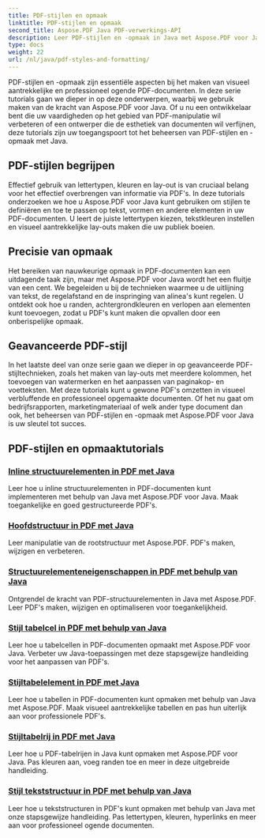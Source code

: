 ```yaml
---
title: PDF-stijlen en opmaak
linktitle: PDF-stijlen en opmaak
second_title: Aspose.PDF Java PDF-verwerkings-API
description: Leer PDF-stijlen en -opmaak in Java met Aspose.PDF voor Java. Beheers de PDF-esthetiek en lay-out voor verbluffende documenten.
type: docs
weight: 22
url: /nl/java/pdf-styles-and-formatting/
---
```


PDF-stijlen en -opmaak zijn essentiële aspecten bij het maken van visueel aantrekkelijke en professioneel ogende PDF-documenten. In deze serie tutorials gaan we dieper in op deze onderwerpen, waarbij we gebruik maken van de kracht van Aspose.PDF voor Java. Of u nu een ontwikkelaar bent die uw vaardigheden op het gebied van PDF-manipulatie wil verbeteren of een ontwerper die de esthetiek van documenten wil verfijnen, deze tutorials zijn uw toegangspoort tot het beheersen van PDF-stijlen en -opmaak met Java.

## PDF-stijlen begrijpen

Effectief gebruik van lettertypen, kleuren en lay-out is van cruciaal belang voor het effectief overbrengen van informatie via PDF's. In deze tutorials onderzoeken we hoe u Aspose.PDF voor Java kunt gebruiken om stijlen te definiëren en toe te passen op tekst, vormen en andere elementen in uw PDF-documenten. U leert de juiste lettertypen kiezen, tekstkleuren instellen en visueel aantrekkelijke lay-outs maken die uw publiek boeien.

## Precisie van opmaak

Het bereiken van nauwkeurige opmaak in PDF-documenten kan een uitdagende taak zijn, maar met Aspose.PDF voor Java wordt het een fluitje van een cent. We begeleiden u bij de technieken waarmee u de uitlijning van tekst, de regelafstand en de inspringing van alinea's kunt regelen. U ontdekt ook hoe u randen, achtergrondkleuren en verlopen aan elementen kunt toevoegen, zodat u PDF's kunt maken die opvallen door een onberispelijke opmaak.

## Geavanceerde PDF-stijl

In het laatste deel van onze serie gaan we dieper in op geavanceerde PDF-stijltechnieken, zoals het maken van lay-outs met meerdere kolommen, het toevoegen van watermerken en het aanpassen van paginakop- en voetteksten. Met deze tutorials kunt u gewone PDF's omzetten in visueel verbluffende en professioneel opgemaakte documenten. Of het nu gaat om bedrijfsrapporten, marketingmateriaal of welk ander type document dan ook, het beheersen van PDF-stijlen en -opmaak met Aspose.PDF voor Java is uw sleutel tot succes.

## PDF-stijlen en opmaaktutorials
### [Inline structuurelementen in PDF met Java](./inline-structure-elements-in-pdf-using-java/)
Leer hoe u inline structuurelementen in PDF-documenten kunt implementeren met behulp van Java met Aspose.PDF voor Java. Maak toegankelijke en goed gestructureerde PDF's.
### [Hoofdstructuur in PDF met Java](./root-structure-in-pdf-using-java/)
Leer manipulatie van de rootstructuur met Aspose.PDF. PDF's maken, wijzigen en verbeteren.
### [Structuurelementeneigenschappen in PDF met behulp van Java](./structure-elements-properties-in-pdf-using-java/)
Ontgrendel de kracht van PDF-structuurelementen in Java met Aspose.PDF. Leer PDF's maken, wijzigen en optimaliseren voor toegankelijkheid.
### [Stijl tabelcel in PDF met behulp van Java](./style-table-cell-in-pdf-using-java/)
Leer hoe u tabelcellen in PDF-documenten opmaakt met Aspose.PDF voor Java. Verbeter uw Java-toepassingen met deze stapsgewijze handleiding voor het aanpassen van PDF's.
### [Stijltabelelement in PDF met Java](./style-table-element-in-pdf-using-java/)
Leer hoe u tabellen in PDF-documenten kunt opmaken met behulp van Java met Aspose.PDF. Maak visueel aantrekkelijke tabellen en pas hun uiterlijk aan voor professionele PDF's.
### [Stijltabelrij in PDF met Java](./style-table-row-in-pdf-using-java/)
Leer hoe u PDF-tabelrijen in Java kunt opmaken met Aspose.PDF voor Java. Pas kleuren aan, voeg randen toe en meer in deze uitgebreide handleiding.
### [Stijl tekststructuur in PDF met behulp van Java](./style-text-structure-in-pdf-using-java/)
Leer hoe u tekststructuren in PDF's kunt opmaken met behulp van Java met onze stapsgewijze handleiding. Pas lettertypen, kleuren, hyperlinks en meer aan voor professioneel ogende documenten.